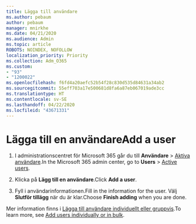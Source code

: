 ```yaml
---
title: Lägga till användare
ms.author: pebaum
author: pebaum
manager: mnirkhe
ms.date: 04/21/2020
ms.audience: Admin
ms.topic: article
ROBOTS: NOINDEX, NOFOLLOW
localization_priority: Priority
ms.collection: Adm_O365
ms.custom:
- "93"
- "1200022"
ms.openlocfilehash: f6fd4a20aefc52b54f28c830d535d84631a34ab2
ms.sourcegitcommit: 55eff703a17e500681d8fa6a87eb067019ade3cc
ms.translationtype: HT
ms.contentlocale: sv-SE
ms.lasthandoff: 04/22/2020
ms.locfileid: "43671331"
---
```

# <a name="add-a-user"></a><span data-ttu-id="3ce60-102">Lägga till en användare</span><span class="sxs-lookup"><span data-stu-id="3ce60-102">Add a user</span></span>

1. <span data-ttu-id="3ce60-103">I administrationscentret för Microsoft 365 går du till **Användare** > [Aktiva användare](https://admin.microsoft.com/Adminportal/Home?source=applauncher#/users).</span><span class="sxs-lookup"><span data-stu-id="3ce60-103">In the Microsoft 365 admin center, go to **Users** > [Active users](https://admin.microsoft.com/Adminportal/Home?source=applauncher#/users).</span></span>

2. <span data-ttu-id="3ce60-104">Klicka på **Lägg till en användare**.</span><span class="sxs-lookup"><span data-stu-id="3ce60-104">Click **Add a user**.</span></span>

3. <span data-ttu-id="3ce60-105">Fyll i användarinformationen.</span><span class="sxs-lookup"><span data-stu-id="3ce60-105">Fill in the information for the user.</span></span> <span data-ttu-id="3ce60-106">Välj **Slutför tillägg** när du är klar.</span><span class="sxs-lookup"><span data-stu-id="3ce60-106">Choose **Finish adding** when you are done.</span></span>

<span data-ttu-id="3ce60-107">Mer information finns i [Lägga till användare individuellt eller gruppvis](https://docs.microsoft.com/office365/admin/add-users/add-users).</span><span class="sxs-lookup"><span data-stu-id="3ce60-107">To learn more, see [Add users individually or in bulk](https://docs.microsoft.com/office365/admin/add-users/add-users).</span></span>